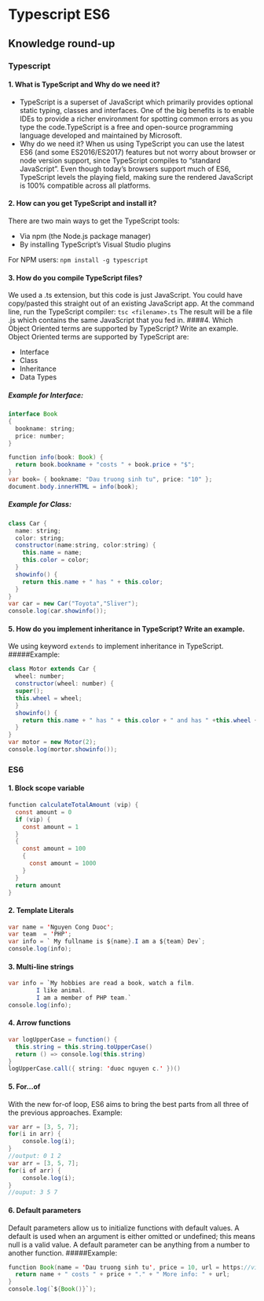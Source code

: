 # Typescript  ES6
## Knowledge round-up
### Typescript
#### 1. What is TypeScript and Why do we need it?
- TypeScript is a superset of JavaScript which primarily provides optional static typing, classes and interfaces. One of the big benefits is to enable IDEs to provide a richer environment for spotting common errors as you type the code.TypeScript is a free and open-source programming language developed and maintained by Microsoft.
- Why do we need it? When us using TypeScript you can use the latest ES6 (and some ES2016/ES2017) features but not worry about browser or node version support, since TypeScript compiles to “standard JavaScript”. Even though today’s browsers support much of ES6, TypeScript levels the playing field, making sure the rendered JavaScript is 100% compatible across all platforms.
#### 2. How can you get TypeScript and install it?
There are two main ways to get the TypeScript tools:
- Via npm (the Node.js package manager)
- By installing TypeScript’s Visual Studio plugins

 For NPM users:
`npm install -g typescript`
#### 3. How do you compile TypeScript files?
We used a .ts extension, but this code is just JavaScript. You could have copy/pasted this straight out of an existing JavaScript app.
At the command line, run the TypeScript compiler:
`tsc <filename>.ts`
The result will be a file <filename>.js which contains the same JavaScript that you fed in.
####4. Which Object Oriented terms are supported by TypeScript? Write an example.
Object Oriented terms are supported by TypeScript are:
- Interface
- Class
- Inheritance
- Data Types
##### Example for Interface:
~~~java
interface Book
{
  bookname: string;
  price: number;
}

function info(book: Book) {
  return book.bookname + "costs " + book.price + "$";
}
var book= { bookname: "Dau truong sinh tu", price: "10" };
document.body.innerHTML = info(book);
~~~
##### Example for Class:
~~~java
class Car {
  name: string;
  color: string;
  constructor(name:string, color:string) {
    this.name = name;
    this.color = color;
  }
  showinfo() {
    return this.name + " has " + this.color;
  }
}
var car = new Car("Toyota","Sliver");
console.log(car.showinfo());
 ~~~
#### 5. How do you implement inheritance in TypeScript? Write an example.
We using keyword `extends` to implement inheritance in TypeScript.
#####Example:
~~~java
class Motor extends Car {
  wheel: number;
  constructor(wheel: number) {
  super();
  this.wheel = wheel;
  }
  showinfo() {
    return this.name + " has " + this.color + " and has " +this.wheel + "wheel";
  }
}
var motor = new Motor(2);
console.log(mortor.showinfo());
~~~
### ES6
#### 1. Block scope variable
~~~java
function calculateTotalAmount (vip) {
  const amount = 0  
  if (vip) {
    const amount = 1	 
  } 
  {
    const amount = 100 
    {
      const amount = 1000
    }
  }  
  return amount
}
~~~
#### 2. Template Literals
~~~java
var name = 'Nguyen Cong Duoc';
var team  = 'PHP';
var info = ` My fullname is ${name}.I am a ${team} Dev`;
console.log(info);
~~~
#### 3. Multi-line strings
~~~java
var info = `My hobbies are read a book, watch a film.
	 	I like animal.
	 	I am a member of PHP team.`
console.log(info);
~~~
#### 4. Arrow functions
~~~java
var logUpperCase = function() {
  this.string = this.string.toUpperCase()
  return () => console.log(this.string)
}
logUpperCase.call({ string: 'duoc nguyen c.' })()
~~~
#### 5. For...of
With the new for-of loop, ES6 aims to bring the best parts from all three of the previous approaches.
Example:
~~~java
var arr = [3, 5, 7];
for(i in arr) {
	console.log(i);	
}
//output: 0 1 2
var arr = [3, 5, 7];
for(i of arr) {
	console.log(i);	
}
//ouput: 3 5 7
~~~
#### 6. Default parameters
Default parameters allow us to initialize functions with default values. A default is used when an argument is either omitted or undefined; this means null is a valid value. A default parameter can be anything from a number to another function.
#####Example:
~~~java
function Book(name = 'Dau truong sinh tu', price = 10, url = https://vi.wikipedia.org/wiki/Đấu trường sinhtử") {
  return name + " costs " + price + "." + " More info: " + url;
}
console.log(`${Book()}`);
~~~